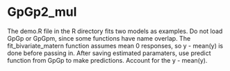 # GpGp2_mul

The demo.R file in the R directory fits two models as examples. 
Do not load GpGp or GpGpm, since some functions have name overlap.
The fit_bivariate_matern function assumes mean 0 responses, so y - mean(y) is done before passing in.
After saving estimated paramaters, use predict function from GpGp to make predictions. Account for the y - mean(y).
